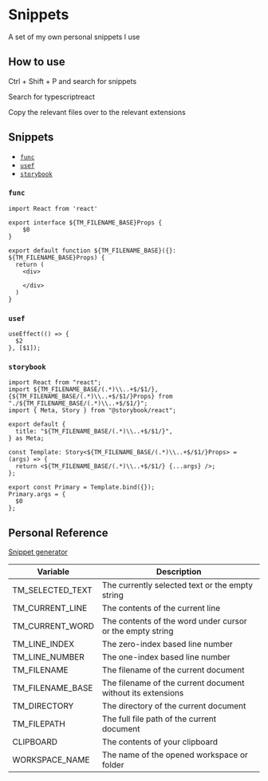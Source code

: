 # Snippets

A set of my own personal snippets I use

## How to use

Ctrl + Shift + P and search for snippets

Search for typescriptreact

Copy the relevant files over to the relevant extensions

## Snippets

- [`func`](#-func-)
- [`usef`](#-usef-)
- [`storybook`](#-storybook-)

<a name="-func-"> </a>

### `func`

```
import React from 'react'

export interface ${TM_FILENAME_BASE}Props {
    $0
}

export default function ${TM_FILENAME_BASE}({}: ${TM_FILENAME_BASE}Props) {
  return (
    <div>

    </div>
  )
}
```

<a name="-usef-"> </a>

### `usef`

```
useEffect(() => {
  $2
}, [$1]);
```

<a name="-storybook-"> </a>

### `storybook`

```
import React from "react";
import ${TM_FILENAME_BASE/(.*)\\..+$/$1/}, {${TM_FILENAME_BASE/(.*)\\..+$/$1/}Props} from "./${TM_FILENAME_BASE/(.*)\\..+$/$1/}";
import { Meta, Story } from "@storybook/react";

export default {
  title: "${TM_FILENAME_BASE/(.*)\\..+$/$1/}",
} as Meta;

const Template: Story<${TM_FILENAME_BASE/(.*)\\..+$/$1/}Props> = (args) => {
  return <${TM_FILENAME_BASE/(.*)\\..+$/$1/} {...args} />;
};

export const Primary = Template.bind({});
Primary.args = {
  $0
};
```

## Personal Reference

[Snippet generator](https://snippet-generator.app/?description=&tabtrigger=&snippet=&mode=vscode)

| Variable         | Description                                                 |
| ---------------- | ----------------------------------------------------------- |
| TM_SELECTED_TEXT | The currently selected text or the empty string             |
| TM_CURRENT_LINE  | The contents of the current line                            |
| TM_CURRENT_WORD  | The contents of the word under cursor or the empty string   |
| TM_LINE_INDEX    | The zero-index based line number                            |
| TM_LINE_NUMBER   | The one-index based line number                             |
| TM_FILENAME      | The filename of the current document                        |
| TM_FILENAME_BASE | The filename of the current document without its extensions |
| TM_DIRECTORY     | The directory of the current document                       |
| TM_FILEPATH      | The full file path of the current document                  |
| CLIPBOARD        | The contents of your clipboard                              |
| WORKSPACE_NAME   | The name of the opened workspace or folder                  |
